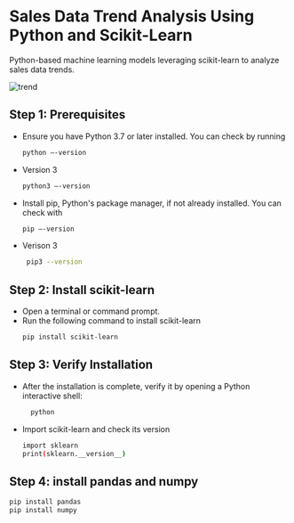 # Sales Data Trend Analysis Using Python and Scikit-Learn
Python-based machine learning models leveraging scikit-learn to analyze sales data trends.

![trend](https://github.com/ravenfire24/Machine-learning-Analyzing-data-trends./blob/47528c7cc6f4216a6a9dd077e5504b514e21d34f/Trend.gif)

## Step 1: Prerequisites
- Ensure you have Python 3.7 or later installed. You can check by running
  ```bash
  python –-version
- Version 3
  ```bash
  python3 –-version
- Install pip, Python's package manager, if not already installed. You can check with
  ```bash
  pip –-version
- Verison 3
  ```bash
   pip3 --version
## Step 2: Install scikit-learn
- Open a terminal or command prompt.
- Run the following command to install scikit-learn
  ```bash 
  pip install scikit-learn
## Step 3: Verify Installation
- After the installation is complete, verify it by opening a Python interactive shell:
  ```bash
    python
- Import scikit-learn and check its version
  ```bash
  import sklearn
  print(sklearn.__version__)

## Step 4: install pandas and numpy
```bash
pip install pandas
pip install numpy








